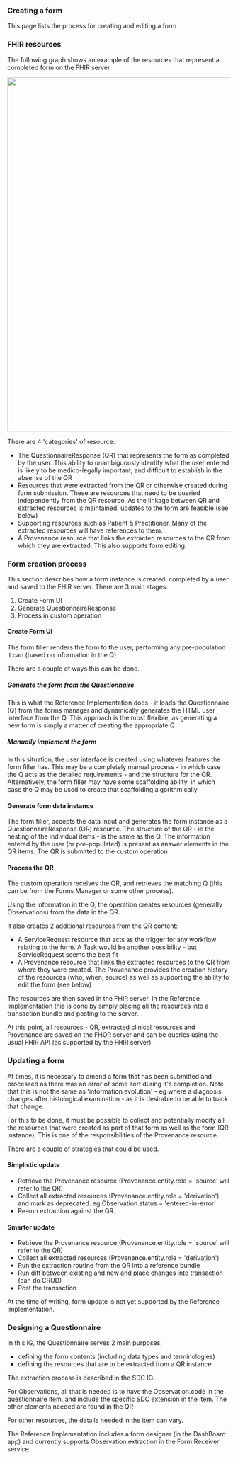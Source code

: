 
### Creating a form
This page lists the process for creating and editing a form


### FHIR resources

The following graph shows an example of the resources that represent a completed form on the FHIR server

<img style="width:800px; float:none" src="fhir-resources.png"/>

There are 4 'categories' of resource:
* The QuestionnaireResponse (QR) that represents the form as completed by the user. This ability to unambiguously identify what the user entered is likely to be medico-legally important, and difficult to establish in the absense of the QR
* Resources that were extracted from the QR or otherwise created during form submission. These are resources that need to be queried independently from the QR resource. As the linkage between QR and extracted resources is maintained, updates to the form are feasible (see below)
* Supporting resources such as Patient & Practitioner. Many of the extracted resources will have references to them.
* A Provenance resource that links the extracted resources to the QR from which they are extracted. This also supports form editing.

### Form creation process

This section describes how a form instance is created, completed by a user and saved to the FHIR server. There are 3 main stages:

1. Create Form UI
2. Generate QuestionnaireResponse
3. Process in custom operation


#### Create Form UI

The form filler renders the form to the user, performing any pre-population it can (based on information in the Q)

There are a couple of ways this can be done.

##### Generate the form from the Questionnaire

This is what the Reference Implementation does - it loads the Questionnaire (Q) from the forms manager and dynamically generates the HTML user interface from the Q. This approach is the most flexible, as generating a new form is simply a matter of creating the appropriate Q

##### Manually implement the form

In this situation, the user interface is created using whatever features the form filler has. This may be a completely manual process - in which case the Q acts as the detailed requirements - and the structure for the QR. Alternatively, the form filler may have some scaffolding ability, in which case the Q may be used to create that scaffolding algorithmically.

#### Generate form data instance

The form filler, accepts the data input and generates the form instance as a QuestionnaireResponse (QR) resource. The structure of the QR - ie the nesting of the individual items - is the same as the Q. The information entered by the user (or pre-populated) is present as answer elements in the QR items. The QR is submitted to the custom operation

#### Process the QR

The custom operation receives the QR, and retrieves the matching Q (this can be from the Forms Manager or some other process).

Using the information in the Q, the operation creates resources (generally Observations) from the data in the QR.

It also creates 2 additional resources from the QR content:
* A ServiceRequest resource that acts as the trigger for any workflow relating to the form. A Task would be another possibility - but ServiceRequest seems the best fit
* A Provenance resource that links the extracted resources to the QR from where they were created. The Provenance provides the creation history of the resources (who, when, source) as well as supporting the ability to edit the form (see below)

The resources are then saved in the FHIR server. In the Reference Implementation this is done by simply placing all the resources into a transaction bundle and posting to the server.

At this point, all resources - QR, extracted clinical resources and Provenance are saved on the FHOR server and can be queries using the usual FHIR API (as supported by the FHIR server)

### Updating a form

At times, it is necessary to amend a form that has been submitted and processed as there was an error of some sort during it's completion. Note that this is not the same as 'information evolution' - eg where a diagnosis changes after histological examination - as it is desirable to be able to track that change.

For this to be done, it must be possible to collect and potentially modify all the resources that were created as part of that form as well as the form (QR instance). This is one of the responsibilities of the Provenance resource.

There are a couple of strategies that could be used.

#### Simplistic update

* Retrieve the Provenance resource (Provenance.entity.role = 'source' will refer to the QR)
* Collect all extracted resources (Provenance.entity.role = 'derivation') and mark as deprecated. eg Observation.status = 'entered-in-error'
* Re-run extraction against the QR.

#### Smarter update

* Retrieve the Provenance resource (Provenance.entity.role = 'source' will refer to the QR)
* Collect all extracted resources (Provenance.entity.role = 'derivation') 
* Run the extraction routine from the QR into a reference bundle
* Run diff between existing and new and place changes into transaction (can do CRUD)
* Post the transaction 


At the time of writing, form update is not yet supported by the Reference Implementation.

### Designing a Questionnaire 

In this IG, the Questionnaire serves 2 main purposes:
* defining the form contents (including data types and terminologies)
* defining the resources that are to be extracted from a QR instance

The extraction process is described in the SDC IG. 

For Observations, all that is needed is to have the Observation.code in the questionnaire item, and include the specific SDC extension in the item. The other elements needed are found in the QR

For other resources, the details needed in the item can vary.

The Reference Implementation includes a form designer (in the DashBoard app) and currently supports Observation extraction in the Form Receiver service.